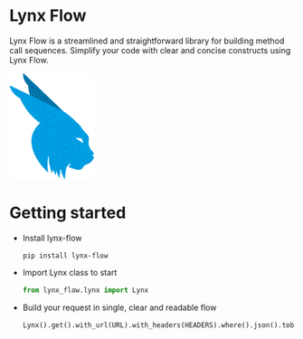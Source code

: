 # Lynx Flow

Lynx Flow is a streamlined and straightforward library for building method call sequences.
Simplify your code with clear and concise constructs using Lynx Flow.

![Lynx Flow logo](https://github.com/ToghrulMirzayev/lynx-flow/raw/main/logo/lynx-flow.png)

# Getting started

* Install lynx-flow
  ```commandline
  pip install lynx-flow
  ```

* Import Lynx class to start
  ```python
  from lynx_flow.lynx import Lynx
  ```

* Build your request in single, clear and readable flow
  ```python
  Lynx().get().with_url(URL).with_headers(HEADERS).where().json().tobe().equal("The service is up and running")
  ```
  
